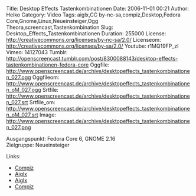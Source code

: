 Title: Desktop Effects Tastenkombinationen
Date: 2006-11-01 00:21
Author: Heiko
Category: Video
Tags: aiglx,CC by-nc-sa,compiz,Desktop,Fedora Core,Gnome,Linux,Neueinsteiger,Ogg Theora,screencast,Tastenkombination
Slug: Desktop_Effects_Tastenkombinationen
Duration: 255000
License: http://creativecommons.org/licenses/by-nc-sa/2.0/
Licenseom: http://creativecommons.org/licenses/by-sa/2.0/
Youtube: r1MQ19FP_zI
Vimeo: 14127043
Tumblr: http://openscreencast.tumblr.com/post/8300088143/desktop-effects-tastenkombinationen-fedora-core
Oggfile: http://www.openscreencast.de/archive/desktopeffects_tastenkombinationen_027.ogg
Oggfileom: http://www.openscreencast.de/archive/desktopeffects_tastenkombinationen_oM_027.ogg
Srtfile: http://www.openscreencast.de/archive/desktopeffects_tastenkombinationen_027.srt
Srtfile_om: http://www.openscreencast.de/archive/desktopeffects_tastenkombinationen_oM_027.srt
Image: http://www.openscreencast.de/archive/desktopeffects_tastenkombinationen_027.png

Ausgangspunkt: Fedora Core 6, GNOME 2.16  
Zielgruppe: Neueinsteiger  

Links:

  * [Compiz](http://de.wikipedia.org/wiki/Compiz)
  * [Aiglx](http://de.wikipedia.org/wiki/AIGLX)
  * [Aiglx](http://fedorawiki.de/index.php/Aiglx)
  * [Compiz](http://de.opensuse.org/Compiz)

